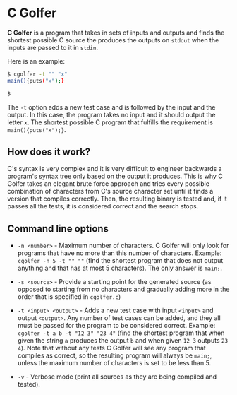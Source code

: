 # C Golfer
**C Golfer** is a program that takes in sets of inputs and outputs and finds the shortest possible C source the produces the outputs on `stdout` when the inputs are passed to it in `stdin`.

Here is an example:
```bash
$ cgolfer -t "" "x"
main(){puts("x");}

$
```

The `-t` option adds a new test case and is followed by the input and the output. In this case, the program takes no input and it should output the letter `x`. The shortest possible C program that fulfills the requirement is `main(){puts("x");}`.

## How does it work?
C's syntax is very complex and it is very difficult to engineer backwards a program's syntax tree only based on the output it produces. This is why C Golfer takes an elegant brute force approach and tries every possible combination of characters from C's source character set until it finds a version that compiles correctly. Then, the resulting binary is tested and, if it passes all the tests, it is considered correct and the search stops.

## Command line options
- `-n <number>` - Maximum number of characters. C Golfer will only look for programs that have no more than this number of characters. Example: `cgolfer -n 5 -t "" ""` (find the shortest program that does not output anything and that has at most 5 characters). The only answer is `main;`.

- `-s <source>` - Provide a starting point for the generated source (as opposed to starting from no characters and gradually adding more in the order that is specified in `cgolfer.c`)

- `-t <input> <output>` - Adds a new test case with input `<input>` and output `<output>`. Any number of test cases can be added, and they all must be passed for the program to be considered correct. Example: `cgolfer -t a b -t "12 3" "23 4"` (find the shortest program that when given the string `a` produces the output `b` and when given `12 3` outputs `23 4`). Note that without any tests C Golfer will see any program that compiles as correct, so the resulting program will always be `main;`, unless the maximum number of characters is set to be less than 5.

- `-v` - Verbose mode (print all sources as they are being compiled and tested).
